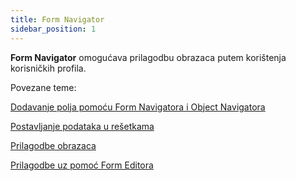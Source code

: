 ```yaml
---
title: Form Navigator
sidebar_position: 1
---
```


**Form Navigator** omogućava prilagodbu obrazaca putem korištenja korisničkih profila. 

Povezane teme:

 [Dodavanje polja pomoću Form Navigatora i Object Navigatora](/docs/object-navigator/load-request-object) 

 [Postavljanje podataka u rešetkama](/docs/form-navigator/data-grid-settings) 

 [Prilagodbe obrazaca](/docs/guide/operations-with-data/form-customization-and-profiles-management) 

 [Prilagodbe uz pomoć Form Editora](/docs/form-navigator/form-editor) 